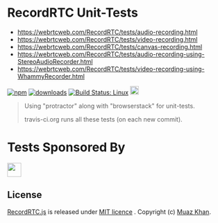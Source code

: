 # RecordRTC Unit-Tests

* https://webrtcweb.com/RecordRTC/tests/audio-recording.html
* https://webrtcweb.com/RecordRTC/tests/video-recording.html
* https://webrtcweb.com/RecordRTC/tests/canvas-recording.html
* https://webrtcweb.com/RecordRTC/tests/audio-recording-using-StereoAudioRecorder.html
* https://webrtcweb.com/RecordRTC/tests/video-recording-using-WhammyRecorder.html

[![npm](https://img.shields.io/npm/v/recordrtc.svg)](https://npmjs.org/package/recordrtc) [![downloads](https://img.shields.io/npm/dm/recordrtc.svg)](https://npmjs.org/package/recordrtc) [![Build Status: Linux](https://travis-ci.org/muaz-khan/RecordRTC.png?branch=master)](https://travis-ci.org/muaz-khan/RecordRTC) <a href="https://www.browserstack.com"><img src="https://webrtcweb.com/browserstack.svg" height="20px" /></a>

> Using "protractor" along with "browserstack" for unit-tests.
>
> travis-ci.org runs all these tests (on each new commit).

# Tests Sponsored By

<a href="https://www.browserstack.com"><img src="https://webrtcweb.com/browserstack.svg" height="32px" /></a>

## License

[RecordRTC.js](https://github.com/muaz-khan/RecordRTC) is released under [MIT licence](https://www.webrtc-experiment.com/licence/) . Copyright (c) [Muaz Khan](http://www.MuazKhan.com).
